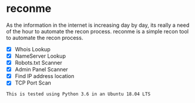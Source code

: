 # reconme
As the information in the internet is increasing day by day, its really a need of the hour to automate the recon process. reconme is a simple recon tool to automate the recon process.

- [x] Whois Lookup
- [x] NameServer Lookup
- [x] Robots.txt Scanner
- [x] Admin Panel Scanner
- [x] Find IP address location
- [x] TCP Port Scan

```
This is tested using Python 3.6 in an Ubuntu 18.04 LTS
```

